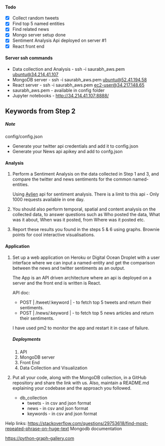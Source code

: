#### Todo 
- [x] Collect random tweets
- [x] Find top 5 named entities
- [x] Find related news
- [x] Mongo server setup done
- [x] Sentiment Analysis Api deployed on server #1
- [x] React front end 

#### Server ssh commands
- Data collection and Analysis - ssh -i saurabh_aws.pem ubuntu@34.214.41.107
- MongoDB server - ssh -i saurabh_aws.pem ubuntu@52.41.194.58
- React server - ssh -i saurabh_aws.pem ec2-user@34.217.148.65
- saurabh_aws.pem - available in config folder
- Jupyter notebooks  - http://34.214.41.107:8888/


Keywords from Step 2
--------------------



##### Note
config/config.json 
   - Generate your twitter api credentials and add it to config.json
   - Generate your News api apikey and add to confg.json


#### Analysis

1. Perform a Sentiment Analysis on the data collected in Step 1 and 3, and compare the twitter and news sentiments for the common named-entities. 

    Using [Aylien](https://aylien.com) api for sentiment analysis.
    There is a limit to this api - Only 1000 requests available in one day.
    
2. You should also perform temporal, spatial and content analysis on the collected data, to answer questions such as Who posted the data, What was it about, When was it posted, from Where was it posted etc.


3. Report these results you found in the steps 5 & 6 using graphs. Brownie points for cool interactive visualisations.

#### Application

1. Set up a web application on Heroku or Digital Ocean Droplet with a user interface where we can input a named-entity and get the comparison between the news and twitter sentiments as an output.
    
    The App is an API driven architecture where an api is deployed on a server and the front end is written is React.
    
    API doc:
    
    - POST | /tweet/:keyword | - to fetch top 5 tweets and return their sentiments. 
    - POST | /news/:keyword  | - to fetch top 5 news articles and return their sentiments.
     
    I have used pm2 to monitor the app and restart it in case of failure.

    ##### Deployments
    
    1. API
    2. MongoDB server
    3. Front End
    4. Data Collection and Visualization

2. Put all your code, along with the MongoDB collection, in a GitHub repository and share the link with us. Also, maintain a README.md explaining your codebase and the approach you followed.

    - db_collection 
        - tweets - in csv and json format
        - news - in csv and json format
        - keywords - in csv and json format
 
Help links:
https://stackoverflow.com/questions/29753618/find-most-repeated-phrase-on-huge-text
Mongodb documentation

https://python-graph-gallery.com